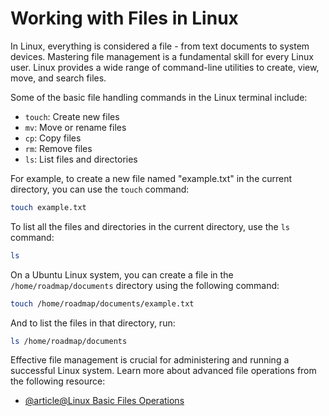 # Working with Files in Linux

In Linux, everything is considered a file - from text documents to system devices. Mastering file management is a fundamental skill for every Linux user. Linux provides a wide range of command-line utilities to create, view, move, and search files.

Some of the basic file handling commands in the Linux terminal include:

- `touch`: Create new files
- `mv`: Move or rename files
- `cp`: Copy files
- `rm`: Remove files
- `ls`: List files and directories

For example, to create a new file named "example.txt" in the current directory, you can use the `touch` command:

```bash
touch example.txt
```

To list all the files and directories in the current directory, use the `ls` command:

```bash
ls
```

On a Ubuntu Linux system, you can create a file in the `/home/roadmap/documents` directory using the following command:

```bash
touch /home/roadmap/documents/example.txt
```

And to list the files in that directory, run:

```bash
ls /home/roadmap/documents
```

Effective file management is crucial for administering and running a successful Linux system. Learn more about advanced file operations from the following resource:

- [@article@Linux Basic Files Operations](https://labex.io/tutorials/linux-basic-files-operations-270248)
